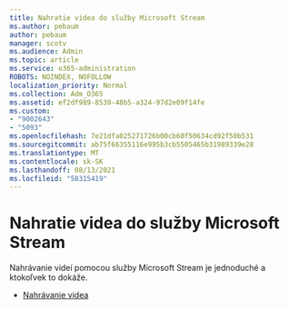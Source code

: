 ```yaml
---
title: Nahratie videa do služby Microsoft Stream
ms.author: pebaum
author: pebaum
manager: scotv
ms.audience: Admin
ms.topic: article
ms.service: o365-administration
ROBOTS: NOINDEX, NOFOLLOW
localization_priority: Normal
ms.collection: Adm_O365
ms.assetid: ef2df989-8539-48b5-a324-97d2e09f14fe
ms.custom:
- "9002643"
- "5093"
ms.openlocfilehash: 7e21dfa025271726b00cb60f50634cd92f50b531
ms.sourcegitcommit: ab75f66355116e995b3cb5505465b31989339e28
ms.translationtype: MT
ms.contentlocale: sk-SK
ms.lasthandoff: 08/13/2021
ms.locfileid: "58315419"
---
```

# <a name="upload-a-video-to-microsoft-stream"></a>Nahratie videa do služby Microsoft Stream

Nahrávanie videí pomocou služby Microsoft Stream je jednoduché a ktokoľvek to dokáže.

- [Nahrávanie videa](https://docs.microsoft.com/stream/portal-upload-video)
